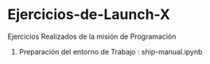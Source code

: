 # Ejercicios-de-Launch-X
Ejercicios Realizados de la misión de Programación

1. Preparación del entorno de Trabajo : ship-manual.ipynb 

